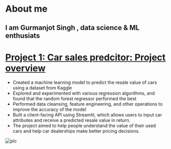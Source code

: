 # About me
## I am Gurmanjot Singh , data science & ML enthusiats


# [Project 1: Car sales predcitor: Project overview](https://github.com/Gurmancheema/Car-Sales-Predictor-WebApp-using-Random-Forest-Regressor)

- Created a machine learning model to predict the resale value of cars using a dataset from Kaggle
- Explored and experimented with various regression algorithms, and found that the random forest regressor performed the best
- Performed data cleansing, feature engineering, and other operations to improve the accuracy of the model
- Built a client-facing API using Streamlit, which allows users to input car attributes and receive a predicted resale value in return.
- The project aimed to help people understand the value of their used cars and help car dealerships make better pricing decisions.

![pic](https://user-images.githubusercontent.com/48720243/229825781-1c5a8d15-0bfe-4940-837f-af1ed5415f3a.jpg)
